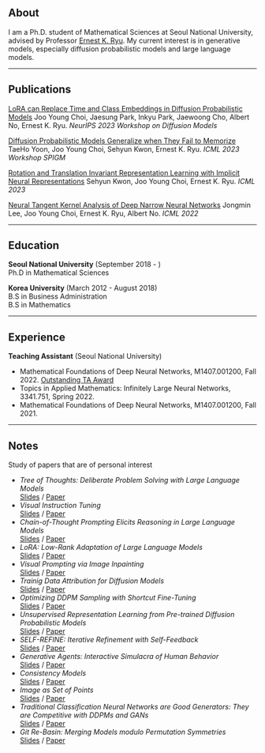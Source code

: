 ## About

I am a Ph.D. student of Mathematical Sciences at Seoul National University, advised by Professor [Ernest K. Ryu](https://ernestryu.com). My current interest is in generative models, especially diffusion probabilistic models and large language models.

---

## Publications 

[LoRA can Replace Time and Class Embeddings in Diffusion Probabilistic Models](pdf/lora_diffusion.pdf)
Joo Young Choi, Jaesung Park, Inkyu Park, Jaewoong Cho, Albert No, Ernest K. Ryu. *NeurIPS 2023 Workshop on Diffusion Models*

[Diffusion Probabilistic Models Generalize when They Fail to Memorize](https://openreview.net/forum?id=shciCbSk9h)
TaeHo Yoon, Joo Young Choi, Sehyun Kwon, Ernest K. Ryu. *ICML 2023 Workshop SPIGM*

[Rotation and Translation Invariant Representation Learning with Implicit Neural Representations](http://proceedings.mlr.press/v202/kwon23a/kwon23a.pdf)
Sehyun Kwon, Joo Young Choi, Ernest K. Ryu. *ICML 2023*

[Neural Tangent Kernel Analysis of Deep Narrow Neural Networks](https://proceedings.mlr.press/v162/lee22a.html)
Jongmin Lee, Joo Young Choi, Ernest K. Ryu, Albert No. *ICML 2022*

---
## Education

**Seoul National University** (September 2018 - )
<br>
Ph.D in Mathematical Sciences

**Korea University** (March 2012 - August 2018)
<br>
B.S in Business Administration
<br>
B.S in Mathematics

---

## Experience

**Teaching Assistant** (Seoul National University)

- Mathematical Foundations of Deep Neural Networks, M1407.001200, Fall 2022. [Outstanding TA Award](http://www.math.snu.ac.kr/board/index.php?mid=page_iFgL02)
- Topics in Applied Mathematics: Infinitely Large Neural Networks, 3341.751, Spring 2022.
- Mathematical Foundations of Deep Neural Networks, M1407.001200, Fall 2021.

---

## Notes

Study of papers that are of personal interest

- *Tree of Thoughts: Deliberate Problem Solving with Large Language Models* <br> [Slides](pdf/tree_of_thoughts.pdf) / [Paper](https://arxiv.org/abs/2305.10601)
- *Visual Instruction Tuning* <br> [Slides](pdf/visual_instruction_tuning.pdf) / [Paper](https://openreview.net/forum?id=w0H2xGHlkw)
- *Chain-of-Thought Prompting Elicits Reasoning in Large Language Models* <br> [Slides](pdf/chain_of_thought_prompting.pdf) / [Paper](https://proceedings.neurips.cc/paper_files/paper/2022/file/9d5609613524ecf4f15af0f7b31abca4-Paper-Conference.pdf)
- *LoRA: Low-Rank Adaptation of Large Language Models* <br> [Slides](pdf/lora.pdf) / [Paper](https://arxiv.org/abs/2106.09685)
- *Visual Prompting via Image Inpainting* <br> [Slides](pdf/visual_prompting.pdf) / [Paper](https://openreview.net/forum?id=o4uFFg9_TpV)
- *Trainig Data Attribution for Diffusion Models* <br> [Slides](pdf/data_attribution.pdf) / [Paper](https://arxiv.org/abs/2306.02174)
- *Optimizing DDPM Sampling with Shortcut Fine-Tuning* <br> [Slides](pdf/sft.pdf) / [Paper](https://arxiv.org/abs/2301.13362)
- *Unsupervised Representation Learning from Pre-trained Diffusion Probabilistic Models* <br> [Slides](pdf/unsupervised_rep_learn_ddpm.pdf) / [Paper](https://openreview.net/pdf?id=IiCsx9KNVa0)
- *SELF-REFINE: Iterative Refinement with Self-Feedback* <br> [Slides](pdf/self_refine.pdf) / [Paper](https://arxiv.org/abs/2303.17651)
- *Generative Agents: Interactive Simulacra of Human Behavior* <br> [Slides](pdf/generative_agents.pdf) / [Paper](https://arxiv.org/abs/2304.03442)
- *Consistency Models* <br> [Slides](pdf/consistency_models.pdf) / [Paper](https://proceedings.mlr.press/v202/song23a/song23a.pdf)
- *Image as Set of Points* <br> [Slides](pdf/img_as_set_of_points.pdf) / [Paper](https://openreview.net/forum?id=awnvqZja69)
- *Traditional Classification Neural Networks are Good Generators: They are Competitive with DDPMs and GANs* <br> [Slides](pdf/classifier_img_gen.pdf) / [Paper](https://arxiv.org/abs/2211.14794)
- *Git Re-Basin: Merging Models modulo Permutation Symmetries* <br> [Slides](pdf/git_rebasin.pdf) / [Paper](https://openreview.net/forum?id=CQsmMYmlP5T)











